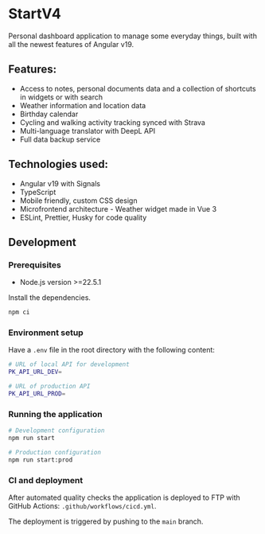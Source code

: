 # StartV4

Personal dashboard application to manage some everyday things, built with all the newest features of Angular v19.

## Features:

- Access to notes, personal documents data and a collection of shortcuts in widgets or with search
- Weather information and location data
- Birthday calendar
- Cycling and walking activity tracking synced with Strava
- Multi-language translator with DeepL API
- Full data backup service

## Technologies used:

- Angular v19 with Signals
- TypeScript
- Mobile friendly, custom CSS design
- Microfrontend architecture - Weather widget made in Vue 3
- ESLint, Prettier, Husky for code quality

## Development

### Prerequisites

- Node.js version >=22.5.1

Install the dependencies.

```bash
npm ci
```

### Environment setup

Have a `.env` file in the root directory with the following content:

```bash
# URL of local API for development
PK_API_URL_DEV=

# URL of production API
PK_API_URL_PROD=
```

### Running the application

```bash
# Development configuration
npm run start

# Production configuration
npm run start:prod
```

### CI and deployment

After automated quality checks the application is deployed to FTP with GitHub Actions: `.github/workflows/cicd.yml`.

The deployment is triggered by pushing to the `main` branch.

